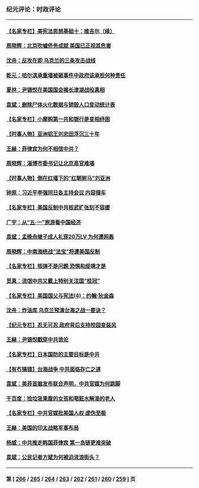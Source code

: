 ### 纪元评论：时政评论
---
#### [【名家专栏】美宪法思想基础十：维吉尔（续）](../../pages/nsc1025/n13991309.md) 
#### [周晓辉：北京吹嘘侨务成就 美国已正视其危害](../../pages/nsc1025/n13991472.md) 
#### [沈舟：反攻在即 乌克兰的三条攻击战线](../../pages/nsc1025/n13990904.md) 
#### [乾元：哈尔滨承重墙被砸事件中政府该承担何种责任](../../pages/nsc1025/n13990672.md) 
#### [夏林：尹锡悦在美国国会揭长津湖战役真相](../../pages/nsc1025/n13988374.md) 
#### [袁斌：删除尸体火化数据与销毁人口变动统计表](../../pages/nsc1025/n13990193.md) 
#### [【名家专栏】小摩购第一共和银行是变相纾困](../../pages/nsc1025/n13990390.md) 
#### [【时事人物】亚洲铝王刘忠田浮沉三十年](../../pages/nsc1025/n13989710.md) 
#### [王赫：菲律宾为何不相信中共？](../../pages/nsc1025/n13989939.md) 
#### [周晓辉：淄博市委书记让北京高官难堪](../../pages/nsc1025/n13989807.md) 
#### [【时事人物】倒在红墙下的“红朝驸马”刘亚洲](../../pages/nsc1025/n13989704.md) 
#### [钟原：习近平李强同日各主持会议 内容撞车](../../pages/nsc1025/n13989345.md) 
#### [【名家专栏】美国反制中共核武扩张刻不容缓](../../pages/nsc1025/n13988132.md) 
#### [广宇：从“五·一”旅游看中国经济](../../pages/nsc1025/n13989448.md) 
#### [袁斌：孟晚舟继子成人礼穿20万LV 为何遭网轰](../../pages/nsc1025/n13989427.md) 
#### [周晓辉：中南海统战“法宝”将遭美国反制](../../pages/nsc1025/n13989154.md) 
#### [【名家专栏】核弹不是问题 恐惧和绥靖才是](../../pages/nsc1025/n13987231.md) 
#### [觅真：流氓中共又戴上特别关注国“桂冠”](../../pages/nsc1025/n13988957.md) 
#### [【名家专栏】美国国父与宪法(4)：约翰‧狄金森](../../pages/nsc1025/n13985200.md) 
#### [沈舟：炸油库 乌克兰预演台海之战一要诀？](../../pages/nsc1025/n13988506.md) 
#### [【纪元专栏】忍无可忍 政府背后支持校园变装风](../../pages/nsc1025/n13988361.md) 
#### [王赫：尹锡悦戳穿中共诡论](../../pages/nsc1025/n13988281.md) 
#### [【名家专栏】日本国防的主要目标是中共](../../pages/nsc1025/n13986529.md) 
#### [【有冇搞错】台海战争 中共面临存亡之道](../../pages/nsc1025/n13987819.md) 
#### [袁斌：美菲首脑发布联合声明，中共官媒为何跳脚](../../pages/nsc1025/n13987906.md) 
#### [千百度：捡垃圾果腹的女孩和喝脏水解渴的老人](../../pages/nsc1025/n13987918.md) 
#### [【名家专栏】中共官媒批美国人权 虚伪至极](../../pages/nsc1025/n13986615.md) 
#### [王赫：美国的印太战略军事布局](../../pages/nsc1025/n13987265.md) 
#### [杨威：中共推走韩国菲律宾 第一岛链更难突破](../../pages/nsc1025/n13986940.md) 
#### [袁斌：公民记者方斌为何被迫流浪街头？](../../pages/nsc1025/n13987063.md) 

---
#### 第 [ [266](./266.md) / [265](./265.md) / [264](./264.md) / [263](./263.md) / [262](./262.md) / [261](./261.md) / [260](./260.md) / [259](./259.md) ] 页
